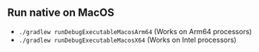 ## Run native on MacOS
 - `./gradlew runDebugExecutableMacosArm64` (Works on Arm64 processors)
 - `./gradlew runDebugExecutableMacosX64` (Works on Intel processors)
